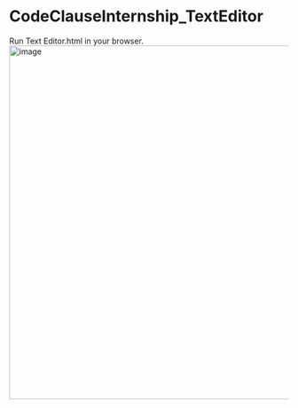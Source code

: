 # CodeClauseInternship_TextEditor

Run Text Editor.html in your browser.
<img width="638" alt="image" src="https://github.com/sumairaawan98/CodeClauseInternship_TextEditor/assets/60813545/7034e87e-1c53-4498-85c5-5763e9c39443">
